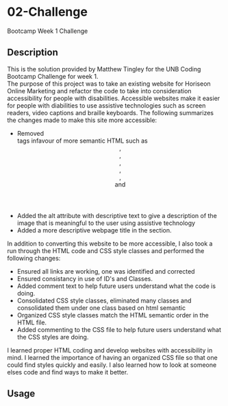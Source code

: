 # 02-Challenge
Bootcamp Week 1 Challenge

## Description
This is the solution provided by Matthew Tingley for the UNB Coding Bootcamp Challenge for week 1.  
The purpose of this project was to take an existing website for Horiseon Online Marketing and refactor the code to take into consideration accessibility for people with disabilities.  Accessible websites make it easier for people with diabilities to use assistive technologies such as screen readers, video captions and braille keyboards. 
The following summarizes the changes made to make this site more accessible:
  * Removed <div> tags infavour of more semantic HTML such as <header>, <nav>, <main>, <section>, <aside>, <article> and <footer>
  * Added the alt attribute with descriptive text to give a description of the image that is meaningful to the user using assistive technology
  * Added a more descriptive webpage title in the <head> section.

In addition to converting this website to be more accessible, I also took a run through the HTML code and CSS style classes and performed the following changes:
  * Ensured all links are working, one was identified and corrected
  * Ensured consistancy in use of ID's and Classes.  
  * Added comment text to help future users understand what the code is doing.
  * Consolidated CSS style classes, eliminated many classes and consolidated them under one class based on html semantic
  * Organized CSS style classes match the HTML semantic order in the HTML file.
  * Added commenting to the CSS file to help future users understand what the CSS styles are doing.

I learned proper HTML coding and develop websites with accessibility in mind.  I learned the importance of having an organized CSS file so that one could find styles quickly and easily.  I also learned how to look at someone elses code and find ways to make it better.  

## Usage

